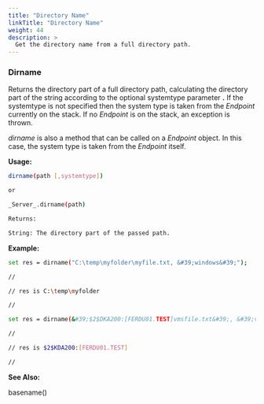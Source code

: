 ```yaml
---
title: "Directory Name"
linkTitle: "Directory Name"
weight: 44
description: >
  Get the directory name from a full directory path. 
---
```


### Dirname

Returns the directory part of a full directory path, calculating the directory part of the string according to the optional systemtype parameter **.** If the systemtype is not specified then the system type is taken from the _Endpoint_ currently on the stack. If no _Endpoint_ is on the stack, an exception is thrown.

_dirname_ is also a method that can be called on a _Endpoint_ object. In this case, the system type is taken from the _Endpoint_ itself.

**Usage:**

```bash
dirname(path [,systemtype])

or

_Server_.dirname(path)

Returns:

String: The directory part of the passed path.
```

**Example:**

```bash
set res = dirname("C:\temp\myfolder\myfile.txt, &#39;windows&#39;");

//

// res is C:\temp\myfolder

//

set res = dirname(&#39;$2$DKA200:[FERDU01.TEST]vmsfile.txt&#39;, &#39;vms&#39;);

//

// res is $2$KDA200:[FERDU01.TEST]

//
```

**See Also:**

basename()

